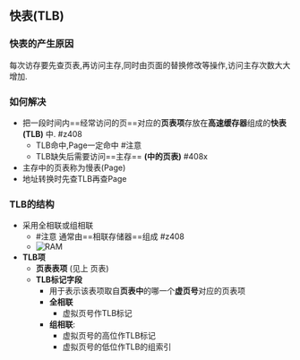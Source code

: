## 快表(TLB)
### 快表的产生原因
每次访存要先查页表,再访问主存,同时由页面的替换修改等操作,访问主存次数大大增加.
### 如何解决
- 把一段时间内==经常访问的页==对应的**页表项**存放在**高速缓存器**组成的**快表(TLB)** 中. #z408 
	- TLB命中,Page一定命中 #注意
	- TLB缺失后需要访问==主存== **(中的页表)** #408x 
- 主存中的页表称为慢表(Page)
- 地址转换时先查TLB再查Page
### TLB的结构
- 采用全相联或组相联 
	- #注意 通常由==相联存储器==组成 #z408  
	- ![RAM](考研/408/计算机组成原理/RAM.md#^1dhbkq)
- **TLB项**
	- **页表表项** (见上 页表)
	- **TLB标记字段**
		- 用于表示该表项取自**页表中**的哪一个**虚页号**对应的页表项
		- **全相联**
			- 虚拟页号作TLB标记
		- **组相联**:
			- 虚拟页号的高位作TLB标记
			- 虚拟页号的低位作TLB的组索引